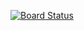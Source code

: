 [![Board Status](https://dnvgl-one.visualstudio.com/456fe6d6-0acc-47eb-8479-90237b03b54c/f3e8e58d-c8c1-4d2e-a3e3-10e614b11091/_apis/work/boardbadge/2b6ae22a-a3fe-444c-9c69-6e721a5b592a)](https://dnvgl-one.visualstudio.com/456fe6d6-0acc-47eb-8479-90237b03b54c/_boards/board/t/f3e8e58d-c8c1-4d2e-a3e3-10e614b11091/Microsoft.RequirementCategory)